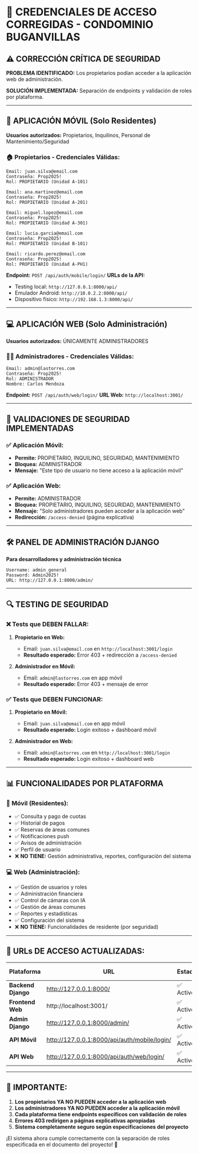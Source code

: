 # 🔐 CREDENCIALES DE ACCESO CORREGIDAS - CONDOMINIO BUGANVILLAS

## ⚠️ CORRECCIÓN CRÍTICA DE SEGURIDAD

**PROBLEMA IDENTIFICADO:** Los propietarios podían acceder a la aplicación web de administración.

**SOLUCIÓN IMPLEMENTADA:** Separación de endpoints y validación de roles por plataforma.

---

## 📱 **APLICACIÓN MÓVIL** (Solo Residentes)
**Usuarios autorizados:** Propietarios, Inquilinos, Personal de Mantenimiento/Seguridad

### 🏠 **Propietarios - Credenciales Válidas:**
```
Email: juan.silva@email.com
Contraseña: Prop2025!
Rol: PROPIETARIO (Unidad A-101)

Email: ana.martinez@email.com
Contraseña: Prop2025!
Rol: PROPIETARIO (Unidad A-201)

Email: miguel.lopez@email.com
Contraseña: Prop2025!
Rol: PROPIETARIO (Unidad A-301)

Email: lucia.garcia@email.com
Contraseña: Prop2025!
Rol: PROPIETARIO (Unidad B-101)

Email: ricardo.perez@email.com
Contraseña: Prop2025!
Rol: PROPIETARIO (Unidad A-PH1)
```

**Endpoint:** `POST /api/auth/mobile/login/`
**URLs de la API:**
- Testing local: `http://127.0.0.1:8000/api/`
- Emulador Android: `http://10.0.2.2:8000/api/`
- Dispositivo físico: `http://192.168.1.3:8000/api/`

---

## 💻 **APLICACIÓN WEB** (Solo Administración)
**Usuarios autorizados:** ÚNICAMENTE ADMINISTRADORES

### 👨‍💼 **Administradores - Credenciales Válidas:**
```
Email: admin@lastorres.com
Contraseña: Prop2025!
Rol: ADMINISTRADOR
Nombre: Carlos Mendoza
```

**Endpoint:** `POST /api/auth/web/login/`
**URL Web:** `http://localhost:3001/`

---

## 🚫 **VALIDACIONES DE SEGURIDAD IMPLEMENTADAS**

### ✅ Aplicación Móvil:
- **Permite:** PROPIETARIO, INQUILINO, SEGURIDAD, MANTENIMIENTO
- **Bloquea:** ADMINISTRADOR
- **Mensaje:** "Este tipo de usuario no tiene acceso a la aplicación móvil"

### ✅ Aplicación Web:
- **Permite:** ADMINISTRADOR
- **Bloquea:** PROPIETARIO, INQUILINO, SEGURIDAD, MANTENIMIENTO
- **Mensaje:** "Solo administradores pueden acceder a la aplicación web"
- **Redirección:** `/access-denied` (página explicativa)

---

## 🛠️ **PANEL DE ADMINISTRACIÓN DJANGO**
**Para desarrolladores y administración técnica**

```
Username: admin_general
Password: Admin2025!
URL: http://127.0.0.1:8000/admin/
```

---

## 🔍 **TESTING DE SEGURIDAD**

### ❌ **Tests que DEBEN FALLAR:**
1. **Propietario en Web:**
   - Email: `juan.silva@email.com` en `http://localhost:3001/login`
   - **Resultado esperado:** Error 403 + redirección a `/access-denied`

2. **Administrador en Móvil:**
   - Email: `admin@lastorres.com` en app móvil
   - **Resultado esperado:** Error 403 + mensaje de error

### ✅ **Tests que DEBEN FUNCIONAR:**
1. **Propietario en Móvil:**
   - Email: `juan.silva@email.com` en app móvil
   - **Resultado esperado:** Login exitoso + dashboard móvil

2. **Administrador en Web:**
   - Email: `admin@lastorres.com` en `http://localhost:3001/login`
   - **Resultado esperado:** Login exitoso + dashboard web

---

## 📊 **FUNCIONALIDADES POR PLATAFORMA**

### 📱 **Móvil (Residentes):**
- ✅ Consulta y pago de cuotas
- ✅ Historial de pagos
- ✅ Reservas de áreas comunes
- ✅ Notificaciones push
- ✅ Avisos de administración
- ✅ Perfil de usuario
- ❌ **NO TIENE:** Gestión administrativa, reportes, configuración del sistema

### 💻 **Web (Administración):**
- ✅ Gestión de usuarios y roles
- ✅ Administración financiera
- ✅ Control de cámaras con IA
- ✅ Gestión de áreas comunes
- ✅ Reportes y estadísticas
- ✅ Configuración del sistema
- ❌ **NO TIENE:** Funcionalidades de residente (por seguridad)

---

## 🔗 **URLs DE ACCESO ACTUALIZADAS:**

| Plataforma | URL | Estado | Usuarios Autorizados |
|------------|-----|--------|---------------------|
| **Backend Django** | http://127.0.0.1:8000/ | ✅ Activo | Todos |
| **Frontend Web** | http://localhost:3001/ | ✅ Activo | Solo ADMINISTRADORES |
| **Admin Django** | http://127.0.0.1:8000/admin/ | ✅ Activo | Solo desarrolladores |
| **API Móvil** | http://127.0.0.1:8000/api/auth/mobile/login/ | ✅ Activo | Solo RESIDENTES |
| **API Web** | http://127.0.0.1:8000/api/auth/web/login/ | ✅ Activo | Solo ADMINISTRADORES |

---

## 🚨 **IMPORTANTE:**

1. **Los propietarios YA NO PUEDEN acceder a la aplicación web**
2. **Los administradores YA NO PUEDEN acceder a la aplicación móvil**
3. **Cada plataforma tiene endpoints específicos con validación de roles**
4. **Errores 403 redirigen a páginas explicativas apropiadas**
5. **Sistema completamente seguro según especificaciones del proyecto**

¡El sistema ahora cumple correctamente con la separación de roles especificada en el documento del proyecto! 🎯